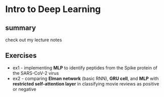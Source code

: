 # Intro to Deep Learning
## summary
check out my lecture notes

## Exercises
* ex1 - implementing **MLP** to identify peptides from the Spike protein of the SARS-CoV-2 virus
* ex2 - comparing **Elman network** (basic RNN), **GRU cell**, and **MLP** with **restricted self-attention layer** in classifying movie reviews as positive or negative
